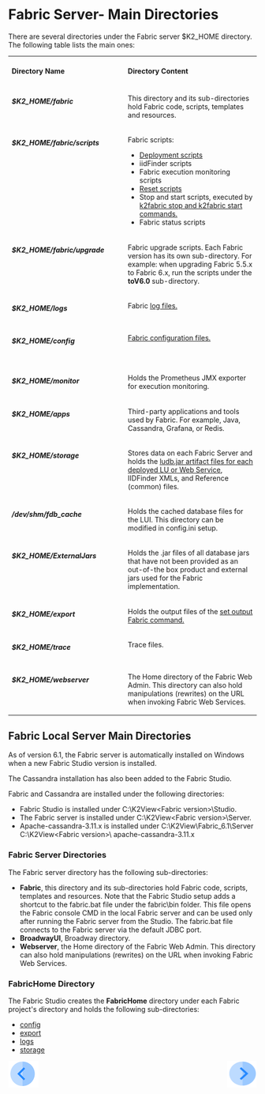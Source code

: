 
# Fabric Server- Main Directories
There are several directories under the Fabric server $K2_HOME directory. The following table lists the main ones:

<table width="900pxl">
<tbody>
<tr>
<td width="300pxl" valign="top">
<h4><strong>Directory Name</strong></h3>
</td>
<td width="600pxl" valign="top">
<h4><strong>Directory Content</strong></h3>
</td>
</tr>
<tr>
<td width="300pxl" valign="top">
<h5>$K2_HOME/fabric</h4>
</td>
<td width="600pxl" valign="top">
<p>This directory and its sub-directories hold Fabric code, scripts, templates and resources.</p>
</td>
</tr>
<tr>
<td width="300pxl" valign="top">
<h5>$K2_HOME/fabric/scripts</h4>
</td>
<td width="600pxl" valign="top">
<p>Fabric scripts:&nbsp;</p>
<ul>
<li><a href="/articles/16_deploy_fabric/03_offline_deploy.md#deployment-scripts-syntax-and-options">Deployment scripts</a></li>
<li>iidFinder scripts</li>
<li>Fabric execution monitoring scripts</li>
<li><a href="/articles/02_fabric_architecture/03_fabric_basics_getting_started.md#reset-fabric">Reset scripts</a></li>
<li>Stop and start scripts, executed by <a href="/articles/02_fabric_architecture/03_fabric_basics_getting_started.md#start-and-stop-fabric-commands">k2fabric stop and k2fabric start commands.</a></li>
<li>Fabric status scripts</li>
</ul>
</td>
</tr>
<tr>
<td width="300pxl" valign="top">
<h5>$K2_HOME/fabric/upgrade</h4>
</td>
<td width="600pxl" valign="top">
<p>Fabric upgrade scripts. Each Fabric version has its own sub-directory. For example: when upgrading Fabric 5.5.x to Fabric 6.x, run the scripts under the  <strong>toV6.0</strong> sub-directory.</p>
</td>
</tr>
<tr>
<td width="300pxl" valign="top">
<h5>$K2_HOME/logs</h4>
</td>
<td width="600pxl" valign="top">
<p>Fabric <a href="/articles/21_Fabric_troubleshooting/02_Fabric_troubleshooting_log_files.md">log files.</a></p>
</td>
</tr>
<tr>
<td width="300pxl" valign="top">
<h5>$K2_HOME/config</h4>
</td>
<td width="600pxl" valign="top">
<p><a href="/articles/02_fabric_architecture/05_fabric_main_configuration_files.md">Fabric configuration files.</a></p>
<p>&nbsp;</p>
</td>
</tr>
<tr>
<td width="300pxl" valign="top">
<h5>$K2_HOME/monitor</h4>
</td>
<td width="600pxl" valign="top">
<p>Holds the Prometheus JMX exporter for execution monitoring.</p>
</td>
</tr>
<tr>
<td width="300pxl" valign="top">
<h5>$K2_HOME/apps</h4>
</td>
<td width="600pxl" valign="top">
<p>Third-party applications and tools used by Fabric. For example, Java, Cassandra, Grafana, or Redis.</p>
</td>
</tr>
<tr>
<td width="300pxl" valign="top">
<h5>$K2_HOME/storage</h4>
</td>
<td width="600pxl" valign="top">
<p>Stores data on each Fabric Server and holds the <a href="/articles/16_deploy_fabric/01_deploy_Fabric_project.md">ludb.jar artifact files for each deployed LU or Web Service</a>, IIDFinder XMLs, and Reference (common) files.</p>
</td>
</tr>
<tr>
<td width="300pxl" valign="top">
<h5>/dev/shm/fdb_cache</h4>
</td>
<td width="600pxl" valign="top">
<p>Holds the cached database files for the LUI. This directory can be modified in config.ini setup.</p>
</td>
</tr>
<tr>
<td width="300pxl" valign="top">
<h5>$K2_HOME/ExternalJars</h4>
</td>
<td width="600pxl" valign="top">
<p>Holds the .jar files of all database jars that have not been provided as an out-of-the box product and external jars used for the Fabric implementation.</p>
</td>
</tr>
<tr>
<td width="300pxl" valign="top">
<h5>$K2_HOME/export</h4>
</td>
<td width="600pxl" valign="top">
<p>Holds the output files of the <a href="/articles/02_fabric_architecture/04_fabric_commands.md#fabric-setting">set output Fabric command.</a></p>
</td>
</tr>
<tr>
<td width="300pxl" valign="top">
<h5>$K2_HOME/trace</h4>
</td>
<td width="600pxl" valign="top">
<p>Trace files.</p>
</td>
</tr>
<tr>
<td width="300pxl" valign="top">
<h5>$K2_HOME/webserver</h4>
</td>
<td width="600pxl" valign="top">
<p>The Home directory of the Fabric Web Admin. This directory can also hold manipulations (rewrites) on the URL when invoking Fabric Web Services.</p>
</td>
</tr>
</tbody>
</table>

## **Fabric Local Server Main Directories**

As of version 6.1, the Fabric server is automatically installed on Windows when a new Fabric Studio version is installed. 

The Cassandra installation has also been added to the Fabric Studio.

Fabric and Cassandra are installed under the following directories:

- Fabric Studio is installed under C:\K2View\<Fabric version>\Studio.
- The Fabric server is installed under C:\K2View\<Fabric version>\Server.
- Apache-cassandra-3.11.x is installed under C:\K2View\Fabric_6.1\Server  C:\K2View\<Fabric version>\ apache-cassandra-3.11.x

### Fabric Server Directories

The Fabric server directory has the following sub-directories:

- **Fabric**, this directory and its sub-directories hold Fabric code, scripts, templates and resources. Note that the Fabric Studio setup adds a shortcut to the fabric.bat file under the fabric\bin folder. This file opens the Fabric console CMD in the local Fabric server and can be used only after running the Fabric server from the Studio. The fabric.bat file connects to the Fabric server via the default JDBC port.
- **BroadwayUI**, Broadway directory.
- **Webserver**, the Home directory of the Fabric Web Admin. This directory can also hold manipulations (rewrites) on the URL when invoking Fabric Web Services.

### FabricHome Directory

The Fabric Studio creates the **FabricHome** directory under each Fabric project's directory and holds the following sub-directories:

- [config](/articles/02_fabric_architecture/02_fabric_directories.md#k2_homeconfig)
- [export](/articles/02_fabric_architecture/02_fabric_directories.md#k2_homeexport)
- [logs](/articles/02_fabric_architecture/02_fabric_directories.md#k2_homelogs)
- [storage](/articles/02_fabric_architecture/02_fabric_directories.md#k2_homestorage)


<!--Add links:-->

<!--Drop 1-  fabric architecture-->
<!-- Drop 2- Broadway -->
<!-- Drop 3- iidFinder, LU storage -->
<!-- Drop 4- Trace files -->
[![Previous](/articles/images/Previous.png)](/articles/02_fabric_architecture/01_fabric_architecture.md)[<img align="right" width="60" height="54" src="/articles/images/Next.png">](/articles/02_fabric_architecture/03_fabric_basics_getting_started.md)
